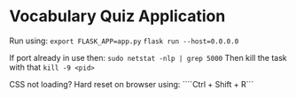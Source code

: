 # Vocabulary Quiz Application

Run using:
```export FLASK_APP=app.py```
```flask run --host=0.0.0.0```

If port already in use then:
```sudo netstat -nlp | grep 5000```
Then kill the task with that <pid>
```kill -9 <pid>```

CSS not loading?
Hard reset on browser using: ````Ctrl + Shift + R```